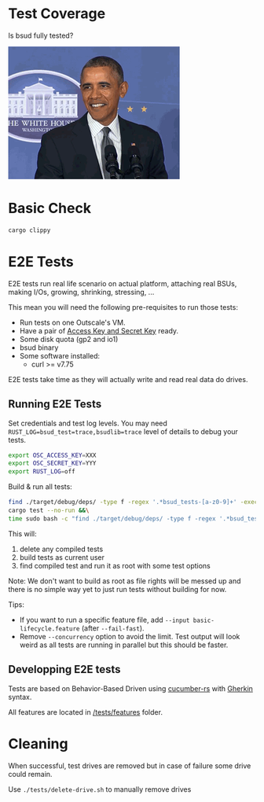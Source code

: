 # Test Coverage

Is bsud fully tested?

![maybe-test-are-complete](maybe.gif)

# Basic Check

```bash
cargo clippy
```

# E2E Tests

E2E tests run real life scenario on actual platform, attaching real BSUs, making I/Os, growing, shrinking, stressing, ...

This mean you will need the following pre-requisites to run those tests:
- Run tests on one Outscale's VM.
- Have a pair of [Access Key and Secret Key](https://docs.outscale.com/en/userguide/About-Access-Keys.html) ready.
- Some disk quota (gp2 and io1)
- bsud binary
- Some software installed:
    - curl >= v7.75

E2E tests take time as they will actually write and read real data do drives.

## Running E2E Tests

Set credentials and test log levels. You may need `RUST_LOG=bsud_test=trace,bsudlib=trace` level of details to debug your tests.
```bash
export OSC_ACCESS_KEY=XXX
export OSC_SECRET_KEY=YYY
export RUST_LOG=off
```

Build & run all tests:
```bash
find ./target/debug/deps/ -type f -regex '.*bsud_tests-[a-z0-9]+' -exec rm ./{} \; &&\
cargo test --no-run &&\
time sudo bash -c "find ./target/debug/deps/ -type f -regex '.*bsud_tests-[a-z0-9]+' | RUST_LOG=$RUST_LOG OSC_ACCESS_KEY=$OSC_ACCESS_KEY OSC_SECRET_KEY=$OSC_SECRET_KEY xargs -i sh -c \"./{} --fail-fast --concurrency 1\"" 2> logs.txt
```

This will:
1. delete any compiled tests
2. build tests as current user
3. find compiled test and run it as root with some test options

Note: We don't want to build as root as file rights will be messed up and there is no simple way yet to just run tests without building for now.

Tips:
- If you want to run a specific feature file, add `--input basic-lifecycle.feature` (after `--fail-fast`).
- Remove `--concurrency` option to avoid the limit. Test output will look weird as all tests are running in parallel but this should be faster.

## Developping E2E tests

Tests are based on Behavior-Based Driven using [cucumber-rs](https://cucumber-rs.github.io/cucumber/current/) with [Gherkin](https://cucumber.io/docs/gherkin/reference/) syntax.

All features are located in [/tests/features](./features/) folder.

# Cleaning

When successful, test drives are removed but in case of failure some drive could remain.

Use `./tests/delete-drive.sh` to manually remove drives
